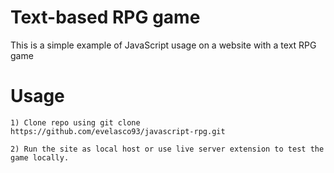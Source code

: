 # Text-based RPG game

This is a simple example of JavaScript usage on a website with a text RPG game

# Usage
```
1) Clone repo using git clone https://github.com/evelasco93/javascript-rpg.git

2) Run the site as local host or use live server extension to test the game locally.
```
